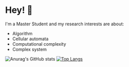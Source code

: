 # Hey! 👋

I'm a Master Student and my research interests are about:

* Algorithm 
* Cellular automata 
* Computational complexity 
* Complex system 

![Anurag's GitHub stats](https://github-readme-stats.vercel.app/api?username=jinqizh&theme=swift&show_icons=true)
[![Top Langs](https://github-readme-stats.vercel.app/api/top-langs/?username=jinqizh&layout=compact)](https://github.com/jinqizh/github-readme-stats)
